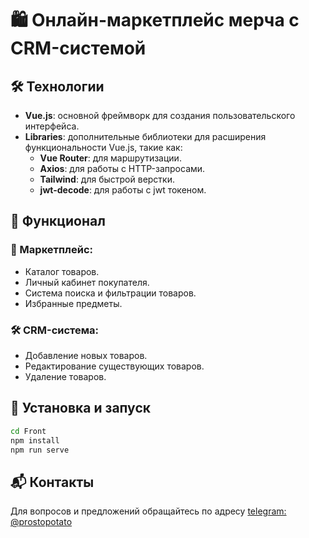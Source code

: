 # 🛍️ Онлайн-маркетплейс мерча с CRM-системой

## 🛠️ Технологии

- **Vue.js**: основной фреймворк для создания пользовательского интерфейса.
- **Libraries**: дополнительные библиотеки для расширения функциональности Vue.js, такие как:
  - **Vue Router**: для маршрутизации.
  - **Axios**: для работы с HTTP-запросами.
  - **Tailwind**: для быстрой верстки.
  - **jwt-decode**: для работы с jwt токеном.

## 🚀 Функционал

### 🛒 Маркетплейс:

- Каталог товаров.
- Личный кабинет покупателя.
- Система поиска и фильтрации товаров.
- Избранные предметы.

### 🛠️ CRM-система:

- Добавление новых товаров.
- Редактирование существующих товаров.
- Удаление товаров.

## 🔧 Установка и запуск

```bash
cd Front
npm install
npm run serve
```

## 📬 Контакты

Для вопросов и предложений обращайтесь по адресу [telegram: @prostopotato](https://t.me/prostopotato)
